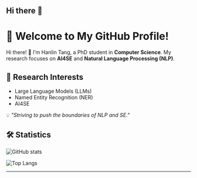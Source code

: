## Hi there 👋

<!--
**hanlintang/hanlintang** is a ✨ _special_ ✨ repository because its `README.md` (this file) appears on your GitHub profile.

Here are some ideas to get you started:

- 🔭 I’m currently working on ...
- 🌱 I’m currently learning ...
- 👯 I’m looking to collaborate on ...
- 🤔 I’m looking for help with ...
- 💬 Ask me about ...
- 📫 How to reach me: ...
- 😄 Pronouns: ...
- ⚡ Fun fact: ...
-->

# 🚀 Welcome to My GitHub Profile! 

Hi there! 👋 I’m Hanlin Tang, a PhD student in **Computer Science**. My research focuses on **AI4SE** and **Natural Language Processing (NLP)**.

## 🔬 Research Interests
- Large Language Models (LLMs)
- Named Entity Recognition (NER)
- AI4SE

💡 _"Striving to push the boundaries of NLP and SE."_  

## 🛠 Statistics
![GitHub stats](https://github-readme-stats.vercel.app/api?username=hanlintang)

![Top Langs](https://github-readme-stats.vercel.app/api/top-langs/?username=hanlintang)




---


